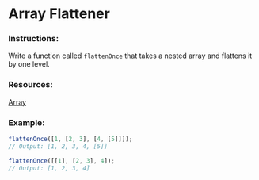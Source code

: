 # Array Flattener

### Instructions:

Write a function called `flattenOnce` that takes a nested array and flattens it by one level.

### Resources:

[Array](https://developer.mozilla.org/en-US/docs/Web/JavaScript/Reference/Global_Objects/Array)

### Example:

```js
flattenOnce([1, [2, 3], [4, [5]]]);
// Output: [1, 2, 3, 4, [5]]

flattenOnce([[1], [2, 3], 4]);
// Output: [1, 2, 3, 4]
```
